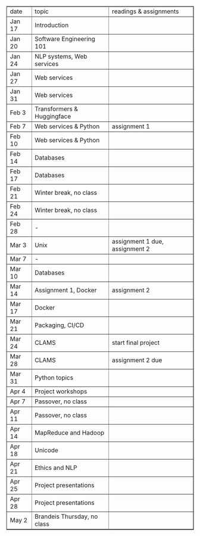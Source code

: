 <table cellpadding=5 cellspacing=0 border="1">

<tr>
  <td>date</td>
  <td>topic</td>
  <td>readings & assignments</td>
</tr>

<tr>
  <td>Jan 17</td>
  <td>Introduction</td>
  <td></td>
</tr>

<tr>
  <td>Jan 20</td>
  <td>Software Engineering 101</td>
  <td></td>
</tr>

<tr>
  <td>Jan 24</td>
  <td>NLP systems, Web services</td>
  <td></td>
</tr>

<tr>
  <td>Jan 27</td>
  <td>Web services</td>
  <td></td>
</tr>

<tr>
  <td>Jan 31</td>
  <td>Web services</td>
  <td></td>
</tr>

<tr>
  <td>Feb 3</td>
  <td>Transformers & Huggingface</td>
  <td></td>
</tr>

<tr>
  <td>Feb 7</td>
  <td>Web services & Python</td>
  <td>assignment 1</td>
</tr>

<tr>
  <td>Feb 10</td>
  <td>Web services & Python</td>
  <td></td>
</tr>

<tr>
  <td>Feb 14</td>
  <td>Databases</td>
  <td></td>
</tr>

<tr>
  <td>Feb 17</td>
  <td>Databases</td>
  <td></td>
</tr>

<tr>
  <td>Feb 21</td>
  <td>Winter break, no class</td>
  <td></td>
</tr>

<tr>
  <td>Feb 24</td>
  <td>Winter break, no class</td>
  <td></td>
</tr>

<tr>
  <td>Feb 28</td>
  <td>-</td>
  <td></td>
</tr>

<tr>
  <td>Mar 3</td>
  <td>Unix</td>
  <td>assignment 1 due, assignment 2</td>
</tr>

<tr>
  <td>Mar 7</td>
  <td>-</td>
  <td></td>
</tr>

<tr>
  <td>Mar 10</td>
  <td>Databases</td>
  <td></td>
</tr>

<tr>
  <td>Mar 14</td>
  <td>Assignment 1, Docker</td>
  <td>assignment 2</td>
</tr>

<tr>
  <td>Mar 17</td>
  <td>Docker</td>
  <td></td>
</tr>

<tr>
  <td>Mar 21</td>
  <td>Packaging, CI/CD</td>
  <td></td>
</tr>

<tr>
  <td>Mar 24</td>
  <td>CLAMS</td>
  <td>start final project</td>
</tr>

<tr>
  <td>Mar 28</td>
  <td>CLAMS</td>
  <td>assignment 2 due</td>
</tr>

<tr>
  <td>Mar 31</td>
  <td>Python topics</td>
  <td></td>
</tr>

<tr>
  <td>Apr 4</td>
  <td>Project workshops</td>
  <td></td>
</tr>

<tr>
  <td>Apr 7</td>
  <td>Passover, no class</td>
  <td></td>
</tr>

<tr>
  <td>Apr 11</td>
  <td>Passover, no class</td>
  <td></td>
</tr>

<tr>
  <td>Apr 14</td>
  <td>MapReduce and Hadoop</td>
  <td></td>
</tr>

<tr>
  <td>Apr 18</td>
  <td>Unicode</td>
  <td></td>
</tr>

<tr>
  <td>Apr 21</td>
  <td>Ethics and NLP</td>
  <td></td>
</tr>

<tr>
  <td>Apr 25</td>
  <td>Project presentations</td>
  <td></td>
</tr>

<tr>
  <td>Apr 28</td>
  <td>Project presentations</td>
  <td></td>
</tr>

<tr>
  <td>May 2</td>
  <td>Brandeis Thursday, no class</td>
  <td></td>
</tr>

</table>
